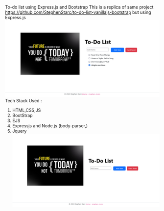 To-do list using Express.js and Bootstrap
This is a replica of same project https://github.com/StephenStarc/to-do-list-vanillajs-bootstrap but using Express.js
<img src='Screenshot 1.png'></img>
Tech Stack Used : 
1. HTML,CSS,JS
2. BootStrap
3. EJS
4. Expressjs and Node.js (body-parser,)
5. Jquery
<img src='Screenshot 2.png'></img>
